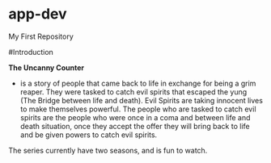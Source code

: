 # app-dev
My First Repository

#Introduction

**The Uncanny Counter** 
- is a story of people that came back to life in exchange for being a grim reaper. They were tasked to catch evil spirits that escaped the yung (The Bridge between life and death). Evil Spirits are taking innocent lives to make themselves powerful. The people who are tasked to catch evil spirits are the people who were once in a coma and between life and death situation, once they accept the offer they will bring back to life and be given powers to catch evil spirits.

The series currently have two seasons, and is fun to watch. 

